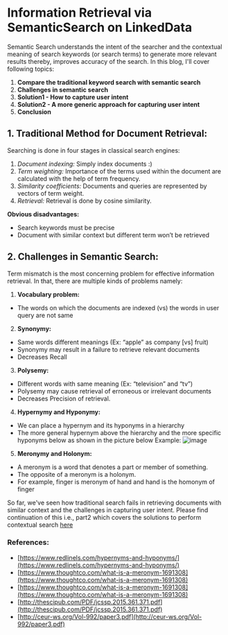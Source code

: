 # Information Retrieval via SemanticSearch on LinkedData

Semantic Search understands the intent of the searcher and the contextual meaning of search keywords (or search terms) to generate more relevant results thereby, improves accuracy of the search.
In this blog, I'll cover following topics:
1. **Compare the traditional keyword search with semantic search**
2. **Challenges in semantic search**
3. **Solution1 - How to capture user intent**
4. **Solution2 - A more generic approach for capturing user intent**
5. **Conclusion**

## 1. Traditional Method for Document Retrieval:
Searching is done in four stages in classical search engines:
1. *Document indexing:*  Simply index documents :)
2. *Term weighting:* Importance of the terms used within the document are calculated with the help of term frequency.
3. *Similarity coefficients:* Documents and queries are represented by vectors of term weight.
4. *Retrieval:* Retrieval is done by cosine similarity. 

**Obvious disadvantages:**
- Search keywords must be precise
- Document with similar context but different term won’t be retrieved

## 2. Challenges in Semantic Search:
Term mismatch is the most concerning problem for effective information retrieval. In that, there are multiple kinds of problems namely:
1. **Vocabulary problem:** 
- The words on which the documents are indexed (vs) the words in user query are not same
2. **Synonymy:**
- Same words different meanings (Ex: “apple” as company [vs] fruit)
- Synonymy may result in a failure to retrieve relevant documents
- Decreases Recall
3. **Polysemy:**
- Different words with same meaning (Ex: “television” and “tv”)
- Polysemy may cause retrieval of erroneous or irrelevant documents 
- Decreases Precision of retrieval.
4. **Hypernymy and Hyponymy:**
- We can place a hypernym and its hyponyms in a hierarchy
- The more general hypernym above the hierarchy and the more specific hyponyms below as shown in the picture below
Example: ![image](https://user-images.githubusercontent.com/22542670/31303800-491fabb2-ab31-11e7-9ffb-d91b0d55a1eb.png)

5. **Meronymy and Holonym:**
- A meronym is a word that denotes a part or member of something. 
- The opposite of a meronym is a holonym. 
- For example, finger is meronym of hand and hand is the homonym of finger 

So far, we've seen how traditional search fails in retrieving documents with similar context and the challenges in capturing user intent. Please find continuation of this i.e., part2 which covers the solutions to perform contextual search [here](https://spoddutur.github.io/blog/semantic-search-2)

### References:
- [https://www.redlinels.com/hypernyms-and-hyponyms/](https://www.redlinels.com/hypernyms-and-hyponyms/)
- [https://www.thoughtco.com/what-is-a-meronym-1691308](https://www.thoughtco.com/what-is-a-meronym-1691308)
- [https://www.thoughtco.com/what-is-a-meronym-1691308](https://www.thoughtco.com/what-is-a-meronym-1691308)
- [http://thescipub.com/PDF/jcssp.2015.361.371.pdf](http://thescipub.com/PDF/jcssp.2015.361.371.pdf)
- [http://ceur-ws.org/Vol-992/paper3.pdf](http://ceur-ws.org/Vol-992/paper3.pdf)
